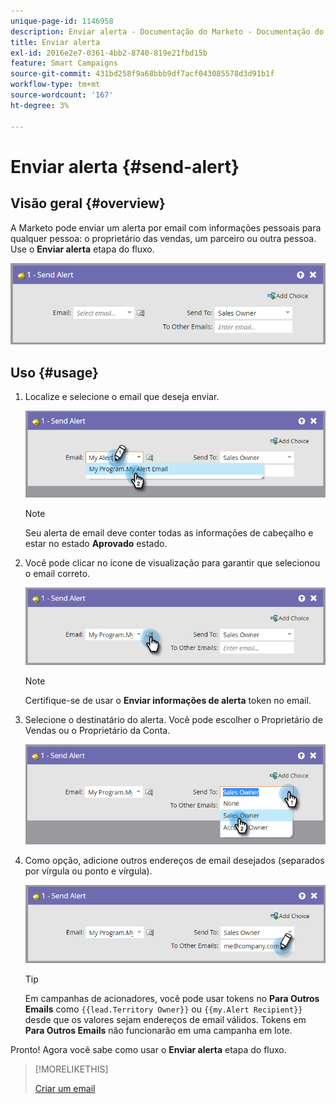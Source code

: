 ```yaml
---
unique-page-id: 1146958
description: Enviar alerta - Documentação do Marketo - Documentação do produto
title: Enviar alerta
exl-id: 2016e2e7-0361-4bb2-8740-819e21fbd15b
feature: Smart Campaigns
source-git-commit: 431bd258f9a68bbb9df7acf043085578d3d91b1f
workflow-type: tm+mt
source-wordcount: '167'
ht-degree: 3%

---
```


# Enviar alerta {#send-alert}

## Visão geral {#overview}

A Marketo pode enviar um alerta por email com informações pessoais para qualquer pessoa: o proprietário das vendas, um parceiro ou outra pessoa. Use o **Enviar alerta** etapa do fluxo.

![](assets/one-1.png)

## Uso {#usage}

1. Localize e selecione o email que deseja enviar.

   ![](assets/two-1.png)

   >[!NOTE]
   >
   >Seu alerta de email deve conter todas as informações de cabeçalho e estar no estado **Aprovado** estado.

1. Você pode clicar no ícone de visualização para garantir que selecionou o email correto.

   ![](assets/three-1.png)

   >[!NOTE]
   >
   >Certifique-se de usar o **Enviar informações de alerta** token no email.

1. Selecione o destinatário do alerta. Você pode escolher o Proprietário de Vendas ou o Proprietário da Conta.

   ![](assets/four-2.png)

1. Como opção, adicione outros endereços de email desejados (separados por vírgula ou ponto e vírgula).

   ![](assets/five.png)

   >[!TIP]
   >
   >Em campanhas de acionadores, você pode usar tokens no **Para Outros Emails** como `{{lead.Territory Owner}}` ou `{{my.Alert Recipient}}` desde que os valores sejam endereços de email válidos. Tokens em **Para Outros Emails** não funcionarão em uma campanha em lote.

Pronto! Agora você sabe como usar o **Enviar alerta** etapa do fluxo.

>[!MORELIKETHIS]
>
>[Criar um email](/help/marketo/product-docs/email-marketing/general/creating-an-email/create-an-email.md)
